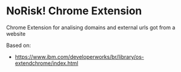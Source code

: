# NoRisk! Chrome Extension

Chrome Extension for analising domains and external urls got from a website

Based on:
- https://www.ibm.com/developerworks/br/library/os-extendchrome/index.html
